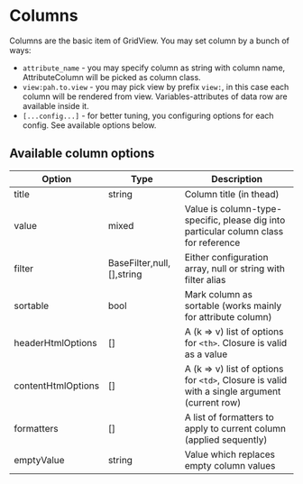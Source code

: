 # Columns

Columns are the basic item of GridView. You may set column by a bunch of ways:

- `attribute_name` - you may specify column as string with column name, AttributeColumn will be picked as column class.
- `view:pah.to.view` - you may pick view by prefix `view:`, in this case each column will be rendered from view. Variables-attributes of data row are available inside it.
- `[...config...]` - for better tuning, you configuring options for each config. See available options below.

## Available column options
| Option            | Type                      | Description                             |
| ----------------- | ------------------------- | --------------------------------------- |
| title             | string                    | Column title (in thead)                 |
| value             | mixed                     | Value is column-type-specific, please dig into particular column class for reference |
| filter            | BaseFilter,null,[],string | Either configuration array, null or string with filter alias|class are valid |
| sortable          | bool                      | Mark column as sortable (works mainly for attribute column) |
| headerHtmlOptions | []                        | A (k => v) list of options for `<th>`. Closure is valid as a value |
| contentHtmlOptions| []                        | A (k => v) list of options for `<td>`, Closure is valid with a single argument (current row) |
| formatters        | []                        | A list of formatters to apply to current column (applied sequently) |
| emptyValue        | string                    | Value which replaces empty column values |